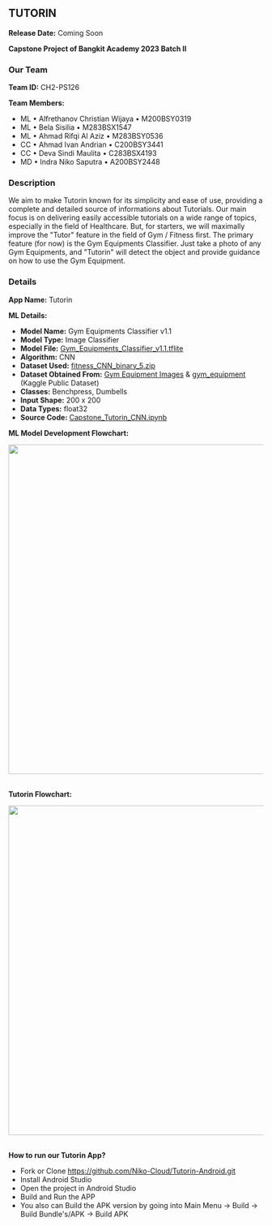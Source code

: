 ## TUTORIN

**Release Date:** Coming Soon

**Capstone Project of Bangkit Academy 2023 Batch II**

### Our Team
**Team ID:** CH2-PS126

**Team Members:**
- ML  •  Alfrethanov Christian Wijaya  •  M200BSY0319
- ML  •  Bela Sisilia  •  M283BSX1547
- ML  •  Ahmad Rifqi Al Aziz  •  M283BSY0536
- CC  •  Ahmad Ivan Andrian  •  C200BSY3441
- CC  •  Deva Sindi Maulita  •  C283BSX4193
- MD  •  Indra Niko Saputra  •  A200BSY2448

### Description
We aim to make Tutorin known for its simplicity and ease of use, providing a complete and detailed source of informations about Tutorials. Our main focus is on delivering easily accessible tutorials on a wide range of topics, especially in the field of Healthcare. But, for starters, we will maximally improve the "Tutor" feature in the field of Gym / Fitness first. The primary feature (for now) is the Gym Equipments Classifier. Just take a photo of any Gym Equipments, and "Tutorin" will detect the object and provide guidance on how to use the Gym Equipment.

### Details
**App Name:** Tutorin

**ML Details:**
- **Model Name:** Gym Equipments Classifier v1.1
- **Model Type:** Image Classifier
- **Model File:** <a href="https://drive.google.com/file/d/1FGD9SEHhvgA1H8DH1dyKjqhHOA_1hR5W/view?usp=sharing">Gym_Equipments_Classifier_v1.1.tflite</a>
- **Algorithm:** CNN
- **Dataset Used:** <a href="https://drive.google.com/file/d/1MY8Rwjbhqpo7i9OaTn_3XWv-A62qtVYh/view?usp=sharing">fitness_CNN_binary_5.zip</a>
- **Dataset Obtained From:** <a href="https://www.kaggle.com/datasets/rifqilukmansyah381/gym-equipment-image/data">Gym Equipment Images</a> & <a href="https://www.kaggle.com/datasets/dutt2302/gym-equipment/data">gym_equipment</a> (Kaggle Public Dataset)
- **Classes:** Benchpress, Dumbells
- **Input Shape:** 200 x 200
- **Data Types:** float32
- **Source Code:** <a href="https://colab.research.google.com/drive/1iQrTvWXY52ANWjOoOOFHyQTlrQfU2VvV?usp=sharing">Capstone_Tutorin_CNN.ipynb</a>

**ML Model Development Flowchart:**
<div style ="display:flex;">
  <img src="https://drive.google.com/uc?id=1MwIf_7hEAAUYkxy6bUZ-RuvK3uAyNwka" style="width:650px"/>
</div>

<br>

**Tutorin Flowchart:**
<div style ="display:flex;">
  <img src="https://drive.google.com/uc?id=1KopB8dUyVeZnnwyLU6DktdNIBj-HcuHg" style="width:650px"/>
</div>

<br>

**How to run our Tutorin App?**
- Fork or Clone https://github.com/Niko-Cloud/Tutorin-Android.git
- Install Android Studio
- Open the project in Android Studio
- Build and Run the APP
- You also can Build the APK version by going into Main Menu -> Build -> Build Bundle's/APK -> Build APK
